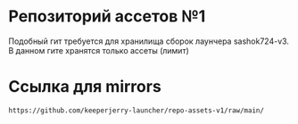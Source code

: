 # Репозиторий ассетов №1
Подобный гит требуется для хранилища сборок лаунчера sashok724-v3.
В данном гите хранятся только ассеты (лимит)

# Ссылка для mirrors
```bash
https://github.com/keeperjerry-launcher/repo-assets-v1/raw/main/
```